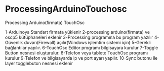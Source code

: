 # ProcessingArduinoTouchosc
Processing Arduino(firmata) TouchOsc

1-Arduinoya Standart firmata yüklenir
2-processing arduino(firmata) ve oscp5 kütüphaneleri eklenir
3-Processing programına bu program yazılır
4-Güvenlik duvarı(Firewall) açılır(Windows işlemtim sistemi için)
5-Gerekli bağlantılar yapılır.
6-TouchOsc Editor programı bilgisayara kurulur
7-Toggle Button nesnesi oluşturulur.
8-Telefon veya tablete TouchOsc programı kurulur
9-Telefon ve bilgisayarda ip ve port ayarı yapılır.
10-Sync butonu ile layer togglebuton nesnesi eklenir


